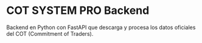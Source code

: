 # COT SYSTEM PRO Backend
Backend en Python con FastAPI que descarga y procesa los datos oficiales del COT (Commitment of Traders).

